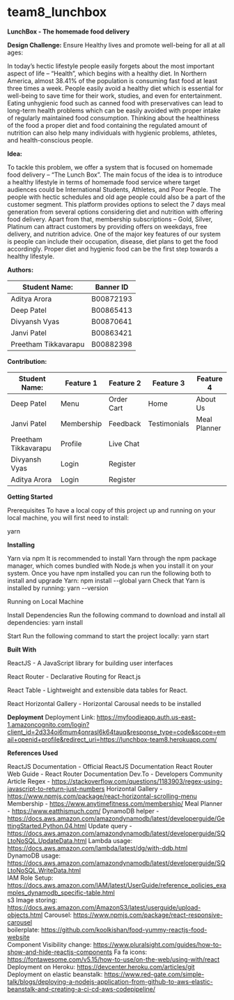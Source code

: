 # team8_lunchbox

**LunchBox - The homemade food delivery**


**Design Challenge:**
Ensure Healthy lives and promote well-being for all at all ages:

In today’s hectic lifestyle people easily forgets about the most important aspect of life – “Health”, which begins with a healthy diet. In Northern America, almost 38.41% of the population is consuming fast food at least three times a week. People easily avoid a healthy diet which is essential for well-being to save time for their work, studies, and even for entertainment. Eating unhygienic food such as canned food with preservatives can lead to long-term health problems which can be easily avoided with proper intake of regularly maintained food consumption. Thinking about the healthiness of the food a proper diet and food containing the regulated amount of nutrition can also help many individuals with hygienic problems, athletes, and health-conscious people.

**Idea:**

To tackle this problem, we offer a system that is focused on homemade food delivery – “The Lunch Box”. The main focus of the idea is to introduce a healthy lifestyle in terms of homemade food service where target audiences could be International Students, Athletes, and Poor People. The people with hectic schedules and old age people could also be a part of the customer segment.  This platform provides options to select the 7 days meal generation from several options considering diet and nutrition with offering food delivery. Apart from that, membership subscriptions – Gold, Silver, Platinum can attract customers by providing offers on weekdays, free delivery, and nutrition advice. One of the major key features of our system is people can include their occupation, disease, diet plans to get the food accordingly. Proper diet and hygienic food can be the first step towards a healthy lifestyle. 



**Authors:**

| Student Name:               | Banner ID         |
|-----------------------------|-------------------|
| Aditya Arora                | B00872193         |
| Deep Patel                  | B00865413         |
| Divyansh Vyas               | B00870641         |
| Janvi Patel                 | B00863421         |
| Preetham Tikkavarapu        | B00882398         |

**Contribution:**

| Student Name:               | Feature 1         |     Feature 2       |        Feature 3      |       Feature 4       |
|-----------------------------|-------------------|---------------------|-----------------------|-----------------------|
| Deep Patel                  |  Menu             |     Order Cart      |           Home        |       About Us        |
| Janvi Patel                 | Membership        |     Feedback        |       Testimonials    |     Meal Planner      |
| Preetham Tikkavarapu        | Profile           |     Live Chat       |                       |                       |
| Divyansh Vyas               | Login             |     Register        |                       |                       |
| Aditya Arora                | Login             |     Register        |                       |                       |


**Getting Started**

Prerequisites
To have a local copy of this project up and running on your local machine, you will first need to install:

yarn

**Installing**

Yarn via npm
It is recommended to install Yarn through the npm package manager, which comes bundled with Node.js when you install it on your system.
Once you have npm installed you can run the following both to install and upgrade Yarn:
npm install --global yarn
Check that Yarn is installed by running:
yarn --version

Running on Local Machine

Install Dependencies
Run the following command to download and install all dependencies:
yarn install

Start
Run the following command to start the project locally:
yarn start

**Built With**

ReactJS - A JavaScript library for building user interfaces

React Router - Declarative Routing for React.js

React Table - Lightweight and extensible data tables for React.

React Horizontal Gallery - Horizontal Carousal needs to be installed 

**Deployment**
Deployment Link: https://myfoodieapp.auth.us-east-1.amazoncognito.com/login?client_id=2d334oi6mum4onrasl6k64tauq&response_type=code&scope=email+openid+profile&redirect_uri=https://lunchbox-team8.herokuapp.com/

**References Used**


ReactJS Documentation - Official ReactJS Documentation
React Router Web Guide - React Router Documentation
Dev.To - Developers Community Article
Regex - https://stackoverflow.com/questions/1183903/regex-using-javascript-to-return-just-numbers 
Horizontal Gallery - https://www.npmjs.com/package/react-horizontal-scrolling-menu 
Membership - https://www.anytimefitness.com/membership/ 
Meal Planner - https://www.eatthismuch.com/ 
DynamoDB helper - https://docs.aws.amazon.com/amazondynamodb/latest/developerguide/GettingStarted.Python.04.html 
Update query - https://docs.aws.amazon.com/amazondynamodb/latest/developerguide/SQLtoNoSQL.UpdateData.html 
Lambda usage: https://docs.aws.amazon.com/lambda/latest/dg/with-ddb.html	
DynamoDB usage: https://docs.aws.amazon.com/amazondynamodb/latest/developerguide/SQLtoNoSQL.WriteData.html	
IAM Role Setup: https://docs.aws.amazon.com/IAM/latest/UserGuide/reference_policies_examples_dynamodb_specific-table.html	
s3 Image storing: https://docs.aws.amazon.com/AmazonS3/latest/userguide/upload-objects.html	
Carousel: https://www.npmjs.com/package/react-responsive-carousel	
boilerplate: https://github.com/koolkishan/food-yummy-reactjs-food-website	
Component Visibility change: https://www.pluralsight.com/guides/how-to-show-and-hide-reactjs-components	
Fa fa icons: https://fontawesome.com/v5.15/how-to-use/on-the-web/using-with/react	
Deployment on Heroku: https://devcenter.heroku.com/articles/git	
Deployment on elastic beanstalk: https://www.red-gate.com/simple-talk/blogs/deploying-a-nodejs-application-from-github-to-aws-elastic-beanstalk-and-creating-a-ci-cd-aws-codepipeline/